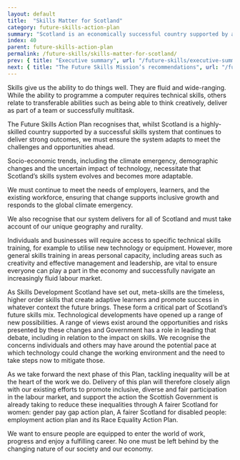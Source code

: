 ```yaml
---
layout: default
title:  "Skills Matter for Scotland"
category: future-skills-action-plan
summary: "Scotland is an economically successful country supported by a successful skills system, however we must ensure that the system can adapt to meet the challenges and opportunities ahead."
index: 40
parent: future-skills-action-plan
permalink: /future-skills/skills-matter-for-scotland/
prev: { title: "Executive summary", url: "/future-skills/executive-summary/" }
next: { title: "The Future Skills Mission’s recommendations", url: "/future-skills/future-skills-mission-recommendations/" }
---
```


Skills give us the ability to do things well. They are fluid and wide-ranging. While the ability to programme a computer requires technical skills, others relate to transferable abilities such as being able to think creatively, deliver as part of a team or successfully multitask.  

The Future Skills Action Plan recognises that, whilst Scotland is a highly-skilled country supported by a successful skills system that continues to deliver strong outcomes, we must ensure the system adapts to meet the challenges and opportunities ahead.  

Socio-economic trends, including the climate emergency, demographic changes and the uncertain impact of technology, necessitate that Scotland’s skills system evolves and becomes more adaptable.

We must continue to meet the needs of employers, learners, and the existing workforce, ensuring that change supports inclusive growth and responds to the global climate emergency.  

We also recognise that our system delivers for all of Scotland and must take account of our unique geography and rurality.  

Individuals and businesses will require access to specific technical skills training, for example to utilise new technology or equipment.  However, more general skills training in areas personal capacity, including areas such as creativity and effective management and leadership, are vital to ensure everyone can play a part in the economy and successfully navigate an increasingly fluid labour market.  

As Skills Development Scotland have set out, meta-skills are the timeless, higher order skills that create adaptive learners and promote success in whatever context the future brings. These form a critical part of Scotland’s future skills mix.
Technological developments have opened up a range of new possibilities. A range of views exist around the opportunities and risks presented by these changes and Government has a role in leading that debate, including in relation to the impact on skills. We recognise the concerns individuals and others may have around the potential pace at which technology could change the working environment and the need to take steps now to mitigate those.  

As we take forward the next phase of this Plan, tackling inequality will be at the heart of the work we do. Delivery of this plan will therefore closely align with our existing efforts to promote inclusive, diverse and fair participation in the labour market, and support the action the Scottish Government is already taking to reduce these inequalities through A fairer Scotland for women: gender pay gap action plan, A fairer Scotland for disabled people: employment action plan and its Race Equality Action Plan.

We want to ensure people are equipped to enter the world of work, progress and enjoy a fulfilling career. No one must be left behind by the changing nature of our society and our economy.
